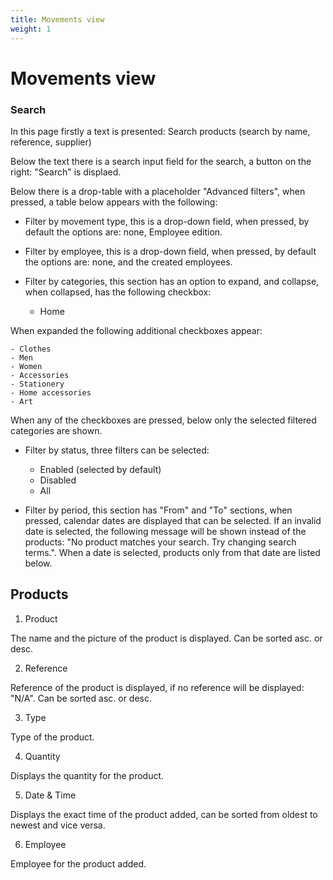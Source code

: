 ```yaml
---
title: Movements view
weight: 1
---
```


# Movements view

### Search

In this page firstly a text is presented: Search products (search by name, reference, supplier) 

Below the text there is a search input field for the search, a button on the right: "Search" is displaed.

Below there is a drop-table with a placeholder "Advanced filters", when pressed, a table below appears with the following:

 - Filter by movement type, this is a drop-down field, when pressed, by default the options are: none, Employee edition.

 - Filter by employee, this is a drop-down field, when pressed, by default the options are: none, and the created employees.

 - Filter by categories, this section has an option to expand, and collapse, when collapsed, has the following checkbox:
    - Home

When expanded the following additional checkboxes appear:

    - Clothes
    - Men
    - Women
    - Accessories
    - Stationery
    - Home accessories
    - Art
    
When any of the checkboxes are pressed, below only the selected filtered categories are shown.

 - Filter by status, three filters can be selected:
 
    - Enabled (selected by default)
    - Disabled
    - All

 - Filter by period, this section has "From" and "To" sections, when pressed, calendar dates are displayed that can be selected. If an invalid date is selected, the following message will be shown instead of the products: "No product matches your search. Try changing search terms.".
When a date is selected, products only from that date are listed below.

## Products

 1) Product

The name and the picture of the product is displayed. Can be sorted asc. or desc.

 2) Reference
 
Reference of the product is displayed, if no reference will be displayed: "N/A". Can be sorted asc. or desc.

 3) Type

Type of the product.

 4) Quantity

Displays the quantity for the product.

 5) Date & Time

Displays the exact time of the product added, can be sorted from oldest to newest and vice versa.

 6) Employee

Employee for the product added.

